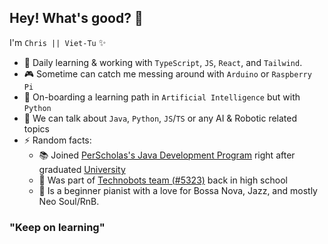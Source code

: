 ## Hey! What's good? 👋

<!--
**chrisvo3/chrisvo3** is a ✨ _special_ ✨ repository because its `README.md` (this file) appears on your GitHub profile.

Here are some ideas to get you started:

- 🔭 I’m currently working on ...
- 🌱 I’m currently learning ...
- 👯 I’m looking to collaborate on ...
- 🤔 I’m looking for help with ...
- 💬 Ask me about ...
- 📫 How to reach me: ...
- 😄 Pronouns: ...
- ⚡ Fun fact: ...
-->

I'm `Chris || Viet-Tu` ✨

- 💼 Daily learning & working with `TypeScript`, `JS`, `React`, and `Tailwind`.
- 🎮 Sometime can catch me messing around with `Arduino` or `Raspberry Pi`
- 🌱 On-boarding a learning path in `Artificial Intelligence` but with `Python`
- 💬 We can talk about `Java`, `Python`, `JS`/`TS` or any AI & Robotic related topics
- ⚡ Random facts:
  - 📚 Joined [PerScholas's Java Development Program](https://perscholas.org/courses/full-stack-java-developer/full-stack-java-developer-powered-by-teksystems-philly/) right after graduated [University](https://www.google.com/url?sa=t&rct=j&q=&esrc=s&source=web&cd=&cad=rja&uact=8&ved=2ahUKEwj076K6r734AhXFhIkEHUiVCkoQFnoECCcQAQ&url=https%3A%2F%2Fwww.lasalle.edu%2F&usg=AOvVaw2A-CX9IdBQgq02-knaARLJ)
  - 🤖 Was part of [Technobots team (#5323)](https://www.ftcpenn.org/ftc-events/2013-2014-season/philadelphia-meets-final-meet) back in high school
  - 🎹 Is a beginner pianist with a love for Bossa Nova, Jazz, and mostly Neo Soul/RnB.

### "Keep on learning"
